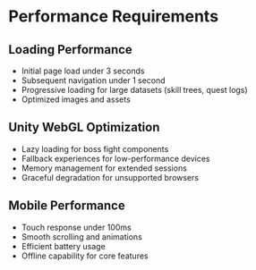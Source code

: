 # Performance Requirements

## Loading Performance
- Initial page load under 3 seconds
- Subsequent navigation under 1 second
- Progressive loading for large datasets (skill trees, quest logs)
- Optimized images and assets

## Unity WebGL Optimization
- Lazy loading for boss fight components
- Fallback experiences for low-performance devices
- Memory management for extended sessions
- Graceful degradation for unsupported browsers

## Mobile Performance
- Touch response under 100ms
- Smooth scrolling and animations
- Efficient battery usage
- Offline capability for core features